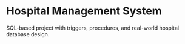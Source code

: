 # Hospital Management System
SQL-based project with triggers, procedures, and real-world hospital database design.
